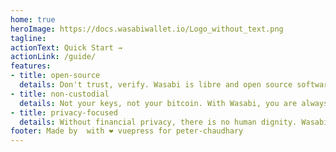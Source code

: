 ```yaml
---
home: true
heroImage: https://docs.wasabiwallet.io/Logo_without_text.png
tagline: 
actionText: Quick Start →
actionLink: /guide/
features:
- title: open-source
  details: Don't trust, verify. Wasabi is libre and open source software under the MIT license. You have full access to every single line of code, and you can do with it as you please.
- title: non-custodial
  details: Not your keys, not your bitcoin. With Wasabi, you are always in full control of your private and public keys, you never share them with any third party.
- title: privacy-focused
  details: Without financial privacy, there is no human dignity. Wasabi is designed with one goal in mind, to protect your sensitive financial data, on the network level and on the blockchain.
footer: Made by  with ❤️ vuepress for peter-chaudhary
---
```

